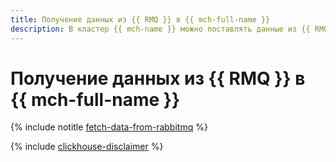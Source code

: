 ```yaml
---
title: Получение данных из {{ RMQ }} в {{ mch-full-name }}
description: В кластер {{ mch-name }} можно поставлять данные из {{ RMQ }} в реальном времени. {{ mch-name }} будет автоматически вставлять в таблицу на движке {{ RMQ }} данные, поступающие на определенные точки обмена указанных очередей {{ RMQ }}.
---
```


# Получение данных из {{ RMQ }} в {{ mch-full-name }}

{% include notitle [fetch-data-from-rabbitmq](../../_tutorials/dataplatform/fetch-data-from-rabbitmq.md) %}

{% include [clickhouse-disclaimer](../../_includes/clickhouse-disclaimer.md) %}
